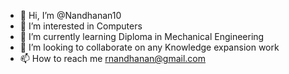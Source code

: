 - 👋 Hi, I’m @Nandhanan10
- 👀 I’m interested in Computers
- 🌱 I’m currently learning Diploma in Mechanical Engineering
- 💞️ I’m looking to collaborate on any Knowledge expansion work
- 📫 How to reach me rnandhanan@gmail.com

<!---
Nandhanan10/Nandhanan10 is a ✨ special ✨ repository because its `README.md` (this file) appears on your GitHub profile.
You can click the Preview link to take a look at your changes.
--->
